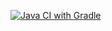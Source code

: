 [![Java CI with Gradle](https://github.com/LeontevTest/hw-6.1-BDD/actions/workflows/gradle.yml/badge.svg)](https://github.com/LeontevTest/hw-6.1-BDD/actions/workflows/gradle.yml)